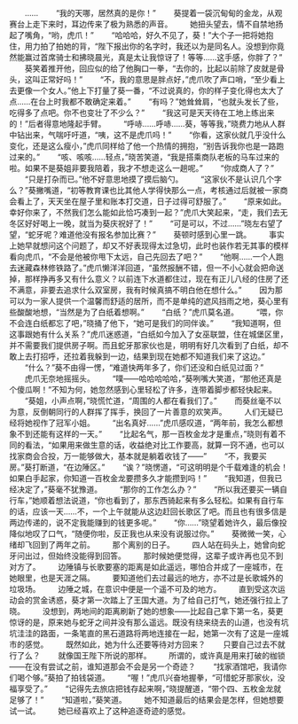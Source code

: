 　　……
　　“我的天哪，居然真的是你！”
　　葵提着一袋沉甸甸的金龙，从观赛台上走下来时，耳边传来了极为熟悉的声音。
　　她扭头望去，情不自禁地扬起了嘴角，“哟，虎爪！”
　　“哈哈哈，好久不见了，葵！”大个子一把将她抱住，用力拍了拍她的背，“陛下报出你的名字时，我还以为是同名人。没想到你竟然能赢过首席骑士和拂晓晨光，真是太让我惊讶了！等等……这手感，你胖了？”
　　葵笑着推开他，回应似的给了他胸口一拳，“去你的，比起以前除了皮就是骨头，这叫正常好吗！”
　　“不，我的意思是胖点好，”虎爪吹了声口哨，“至少看上去更像一个女人。”他上下打量了葵一番，“不过说真的，你的样子变化得也太大了点……在台上时我都不敢确定来着。”
　　“有吗？”她耸耸肩，“也就头发长了些，吃得多了点吧。你不也变壮了不少么？”
　　“我这可是天天待在工地上练出来的！”后者得意地隆起手臂。
　　“呼哧……呼哧……葵，等等我，”晓费力地从人群中钻出来，气喘吁吁道，“咦，这不是虎爪吗！”
　　“你看，这家伙就几乎没什么变化，还是这么瘦小，”虎爪同样给了他一个热情的拥抱，“别告诉我你也是一路跑过来的。”
　　“咳、咳咳……轻点，”晓苦笑道，“我是搭乘商队老板的马车过来的啦。如果不是葵姐非要我陪着，我才不想走这么一趟呢。”
　　“你成商人了？”
　　“只是打杂而已。”他不好意思地摸了摸后脑勺。
　　“这家伙不是认识几个字么？”葵撇嘴道，“初等教育课也比其他人学得快那么一点，考核通过后就被一家商会看上了，天天坐在屋子里和账本打交道，日子过得可舒服了。”
　　“原来如此。幸好你来了，不然我们怎么能如此恰巧凑到一起？”虎爪大笑起来，“走，我们去无冬区好好喝上一晚，就当为葵庆祝好了！”
　　“可是可以，不过……”晓左右望了望，“蛇牙呢？难道他没有报名参加比赛？”
　　葵顿时感到心里一跳。
　　事实上她早就想问这个问题了，却又不好表现得太过急切，此时也装作若无其事的模样看向虎爪，“不会是他被你甩下太远，自己先回去了吧？”
　　“他啊……一个人跑去迷藏森林修铁路了。”虎爪懒洋洋回道，“虽然报酬不错，但一不小心就会把命送掉，那样挣再多又有什么意义？以前连下水道都住过，现在有正儿八经的住房了还不满意，非要去追求什么双室房，我有时候真搞不明白他在想什么。”
　　因为那可以为一家人提供一个温馨而舒适的居所，而不是单纯的遮风挡雨之地，葵心里有些酸酸地想，“当然是为了白纸着想啊。”
　　“白纸？”虎爪莫名道。
　　“喂，你不会连白纸都忘了吧，”晓捅了他下，“她可是我们的同伴诶。”
　　“我知道啊，但这事跟她有什么关系？”虎爪迷惑道，“白纸如今加入了女巫联盟，住在城堡区里，并不需要我们提供房子啊。而且蛇牙那家伙也是，明明有好几次看到了白纸，却不敢上去打招呼，还拉着我躲到一边，结果到现在她都不知道我们来了这边。”
　　“什么？”葵不由得一愣，“难道快两年多了，你们还没和白纸见过面？”
　　虎爪无奈地摇摇头。
　　“噗——哈哈哈哈哈，”葵咧嘴大笑道，“那他还真是个傻瓜啊！”不知为何，她忽然感到心里轻松了许多，连带着脚步都轻快起来。
　　“葵姐，小声点啊，”晓慌忙道，“周围的人都在看我们了。”
　　而葵丝毫不以为意，反倒朝同行的人群挥了挥手，换回了一片善意的欢笑声。
　　人们无疑已经将她视作了冠军小姐。
　　“出名真好……”虎爪感叹道，“两年前，我怎么都想象不到还能有这样的一天。”
　　“比起名气，那一百枚金龙才是重点，”晓则有着不同的看法，“如果用来做生意的话，收益绝对比工作要高，就算一窍不通，也可以找家商会合投，万一能够做大，基本就是躺着收钱了——”
　　“不，我要买房。”葵打断道，“在边陲区。”
　　“诶？”晓愣道，“可这明明是个千载难逢的机会！如果白手起家，你知道一百枚金龙要攒多久才能攒到吗！”
　　“我知道，但我已经决定了，”葵毫不犹豫道。
　　“那你的工作怎么办？”
　　“所以我还要买一辆自行车，”她顺着想法说道，“你也看到了，那东西骑起来有多么轻松。如果有自行车的话，应该一天……不，一个上午就能从这边赶回长歌区了吧。而且也有很多信是两边传递的，说不定我能赚到的钱更多呢。”
　　“你……”晓望着她许久，最后像投降似地叹了口气，“随便你啦，反正我也从来没有说服过你。”
　　葵微微一笑，心绪却飞回到了两年之前。
　　那个离别的日子。
　　四人站在码头上，她曾向蛇牙问出过，但始终没能得到回答。
　　那时候她便觉得，这辈子或许再也见不到对方了。
　　边陲镇与长歌要塞的距离是如此遥远，哪怕合并成了一座城市，在她眼里，也是天涯之隔。
　　要知道他们去过最远的地方，亦不过是长歌城外的垃圾场。
　　边陲之城，在意识中便是一个遥不可及的地方。
　　直到受这次运动会的赏金诱惑，葵才第一次踏上了王国大道。为了给自己打气，她还强行拉上了晓。
　　没想到，两地间的距离刷新了她的想象——比起自己拿下第一名，葵更惊讶的是，原来她与蛇牙之间并没有那么遥远。既没有绕来绕去的山道，也没有坑坑洼洼的路面，一条笔直的黑石道路将两地连接在一起，她第一次有了这是一座城市的感觉。
　　既然如此，她为什么还要等待对方回来？
　　只要自己过去不就行了么？
　　就像国王陛下所说的那样。
　　所谓的，或许真是用来打破的枷锁——在没有尝试之前，谁知道那会不会是另一个奇迹？
　　“找家酒馆吧，我请你们喝个够。”葵拍了拍钱袋道。
　　“喔！”虎爪兴奋地握拳，“可惜蛇牙那家伙，没福享受了。”
　　“记得先去旅店把钱存起来啊，”晓提醒道，“带个四、五枚金龙就足够了！”
　　“知道啦，”葵笑道。
　　她不知道最后的结果会是怎样，但她想要试一试。
　　她已经喜欢上了这种追逐奇迹的感觉。